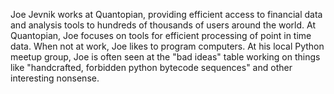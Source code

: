 Joe Jevnik works at Quantopian, providing efficient access to financial data and analysis tools to hundreds of thousands of users around the world.
At Quantopian, Joe focuses on tools for efficient processing of point in time data.
When not at work, Joe likes to program computers.
At his local Python meetup group, Joe is often seen at the "bad ideas" table working on things like "handcrafted, forbidden python bytecode sequences" and other interesting nonsense.
